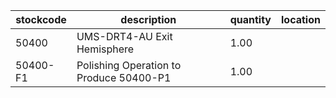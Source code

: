 |stockcode|description|quantity|location|
|---------|-----------|--------|--------|
|50400|UMS-DRT4-AU Exit Hemisphere|1.00||
|50400-F1|Polishing Operation to Produce 50400-P1|1.00||
